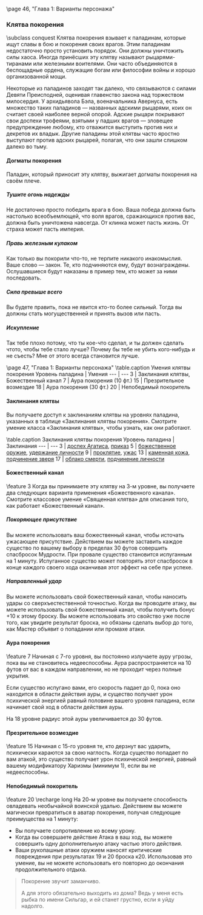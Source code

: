 \page 46, "Глава 1: Варианты персонажа"
### Клятва покорения
\subclass conquest
Клятва покорения взывает к паладинам, которые ищут славы в бою и покорения своих врагов. Этим паладинам недостаточно просто установить порядок. Они должны уничтожить силы хаоса. Иногда принёсших эту клятву называют рыцарями-тиранами или железными воителями. Они часто объединяются в беспощадные ордена, служащие богам или философии войны и хорошо организованной мощи.

Некоторые из паладинов заходят так далеко, что связываются с силами Девяти Преисподней, оценивая главенство закона над торжеством милосердия. У архидьявола Бэла, военачальника Авернуса, есть множество таких паладинов — названных адскими рыцарями, коих он считает своей наиболее верной опорой. Адские рыцари покрывают свои доспехи трофеями, взятыми у падших врагов — зловещее предупреждение любому, кто отважится выступить против них и декретов их владык. Другие паладины этой клятвы часто яростно выступают против адских рыцарей, полагая, что они зашли слишком далеко во тьму.

#### Догматы покорения
Паладин, который приносит эту клятву, выжигает догматы покорения на своём плече.

##### Тушите огонь надежды
Не достаточно просто победить врага в бою. Ваша победа должна быть настолько всеобъемлющей, что воля врагов, сражающихся против вас, должна быть уничтожена навсегда. От клинка может пасть жизнь. От страха может пасть империя.

##### Правь железным кулаком
Как только вы покорили что-то, не терпите никакого инакомыслия. Ваше слово — закон. Те, кто подчиняются ему, будут вознаграждены. Ослушавшиеся будут наказаны в пример тем, кто может за ними последовать.

##### Сила превыше всего
Вы будете править, пока не явится кто-то более сильный. Тогда вы должны стать могущественней и принять вызов или пасть.

##### Искупление
Так тебе плохо потому, что ты кое-что сделал, и ты должен сделать чтото, чтобы тебе стало лучше? Почему бы тебе не убить кого-нибудь и не съесть? Мне от этого всегда становится лучше.

\page 47, "Глава 1: Варианты персонажа"
\table.caption Умения клятвы покорения
Уровень паладина | Умения
--- | ---
3 | Заклинания клятвы, Божественный канал
7 | Аура покорения (10 фт.)
15 | Презрительное возмездие
18 | Аура покорения (30 фт.)
20 | Непобедимый покоритель

#### Заклинания клятвы
Вы получаете доступ к заклинаниям клятвы на уровнях паладина, указанных в таблице «Заклинания клятвы покорения». Смотрите умение класса «Заклинания клятвы», чтобы узнать, как они работают.

\table.caption Заклинания клятвы покорения
Уровень паладина | Заклинания
--- | ---
3 | [доспех Агатиса](armor_of_Agathys), [приказ](command)
5 | [божественное оружие](spiritual_weapon), [удержание личности](hold_person)
9 | [проклятие](bestow_curse), [ужас](fear)
13 | [каменная кожа](stoneskin), [подчинение зверя](dominate_beast)
17 | [облако смерти](cloudkill), [подчинение личности](dominate_person)

#### Божественный канал
\feature 3
Когда вы принимаете эту клятву на 3-м уровне, вы получаете два следующих варианта применения «Божественного канала». Смотрите классовое умение «Священная клятва» для описания того, как работает «Божественный канал».

##### Покоряющее присутствие
Вы можете использовать ваш божественный канал, чтобы источать ужасающее присутствие. Действием вы можете заставить каждое существо по вашему выбору в пределах 30 футов совершить спасбросок Мудрости. При провале существо становится испуганным на 1 минуту. Испуганное существо может повторять этот спасбросок в конце каждого своего хода оканчивая этот эффект на себе при успехе.

##### Направленный удар
Вы можете использовать свой божественный канал, чтобы наносить удары со сверхъестественной точностью. Когда вы проводите атаку, вы можете использовать свой божественный канал, чтобы получить бонус +10 к этому броску. Вы можете использовать это свойство уже после того, как увидите результат броска, но обязаны сделать выбор до того, как Мастер объявит о попадании или промахе атаки.

#### Аура покорения
\feature 7
Начиная с 7-го уровня, вы постоянно излучаете ауру угрозы, пока вы не становитесь недееспособны. Аура распространяется на 10 футов от вас в каждом направлении, но не проходит через полные укрытия.

Если существо испугано вами, его скорость падает до 0, пока оно находится в области действия ауры, и существо получает урон психической энергией равный половине вашего уровня паладина, если начинает свой ход в области действия ауры.

На 18 уровне радиус этой ауры увеличивается до 30 футов.

#### Презрительное возмездие
\feature 15
Начиная с 15-го уровня те, кто дерзнут вас ударить, психически караются за свою наглость. Когда существо попадает по вам атакой, это существо получает урон психической энергией, равный вашему модификатору Харизмы (минимум 1), если вы не недееспособны.

#### Непобедимый покоритель
\feature 20
\recharge long
На 20-м уровне вы получаете способность овладевать необычайной воинской удалью. Действием вы можете магически превратиться в аватар покорения, получая следующие преимущества на 1 минуту:
- Вы получаете сопротивление ко всему урону.
- Когда вы совершаете действие Атака в ваш ход, вы можете совершить одну дополнительную атаку частью этого действия.
- Ваши рукопашные атаки оружием наносят критические повреждения при результатах 19 и 20 броска к20.
Использовав это умение, вы не можете использовать его повторно до окончания продолжительного отдыха.

> Покорение звучит заманчиво.
> 
> А для этого обязательно выходить из дома? Ведь у меня есть рыбка по имени Сильгар, и ей станет грустно, если я уйду надолго.
